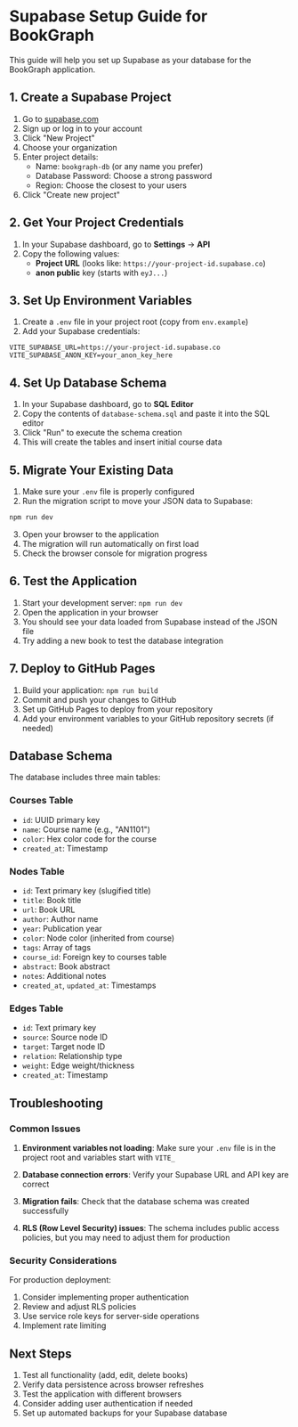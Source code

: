 # Supabase Setup Guide for BookGraph

This guide will help you set up Supabase as your database for the BookGraph application.

## 1. Create a Supabase Project

1. Go to [supabase.com](https://supabase.com)
2. Sign up or log in to your account
3. Click "New Project"
4. Choose your organization
5. Enter project details:
   - Name: `bookgraph-db` (or any name you prefer)
   - Database Password: Choose a strong password
   - Region: Choose the closest to your users
6. Click "Create new project"

## 2. Get Your Project Credentials

1. In your Supabase dashboard, go to **Settings** → **API**
2. Copy the following values:
   - **Project URL** (looks like: `https://your-project-id.supabase.co`)
   - **anon public** key (starts with `eyJ...`)

## 3. Set Up Environment Variables

1. Create a `.env` file in your project root (copy from `env.example`)
2. Add your Supabase credentials:

```env
VITE_SUPABASE_URL=https://your-project-id.supabase.co
VITE_SUPABASE_ANON_KEY=your_anon_key_here
```

## 4. Set Up Database Schema

1. In your Supabase dashboard, go to **SQL Editor**
2. Copy the contents of `database-schema.sql` and paste it into the SQL editor
3. Click "Run" to execute the schema creation
4. This will create the tables and insert initial course data

## 5. Migrate Your Existing Data

1. Make sure your `.env` file is properly configured
2. Run the migration script to move your JSON data to Supabase:

```bash
npm run dev
```

3. Open your browser to the application
4. The migration will run automatically on first load
5. Check the browser console for migration progress

## 6. Test the Application

1. Start your development server: `npm run dev`
2. Open the application in your browser
3. You should see your data loaded from Supabase instead of the JSON file
4. Try adding a new book to test the database integration

## 7. Deploy to GitHub Pages

1. Build your application: `npm run build`
2. Commit and push your changes to GitHub
3. Set up GitHub Pages to deploy from your repository
4. Add your environment variables to your GitHub repository secrets (if needed)

## Database Schema

The database includes three main tables:

### Courses Table
- `id`: UUID primary key
- `name`: Course name (e.g., "AN1101")
- `color`: Hex color code for the course
- `created_at`: Timestamp

### Nodes Table
- `id`: Text primary key (slugified title)
- `title`: Book title
- `url`: Book URL
- `author`: Author name
- `year`: Publication year
- `color`: Node color (inherited from course)
- `tags`: Array of tags
- `course_id`: Foreign key to courses table
- `abstract`: Book abstract
- `notes`: Additional notes
- `created_at`, `updated_at`: Timestamps

### Edges Table
- `id`: Text primary key
- `source`: Source node ID
- `target`: Target node ID
- `relation`: Relationship type
- `weight`: Edge weight/thickness
- `created_at`: Timestamp

## Troubleshooting

### Common Issues

1. **Environment variables not loading**: Make sure your `.env` file is in the project root and variables start with `VITE_`

2. **Database connection errors**: Verify your Supabase URL and API key are correct

3. **Migration fails**: Check that the database schema was created successfully

4. **RLS (Row Level Security) issues**: The schema includes public access policies, but you may need to adjust them for production

### Security Considerations

For production deployment:
1. Consider implementing proper authentication
2. Review and adjust RLS policies
3. Use service role keys for server-side operations
4. Implement rate limiting

## Next Steps

1. Test all functionality (add, edit, delete books)
2. Verify data persistence across browser refreshes
3. Test the application with different browsers
4. Consider adding user authentication if needed
5. Set up automated backups for your Supabase database
